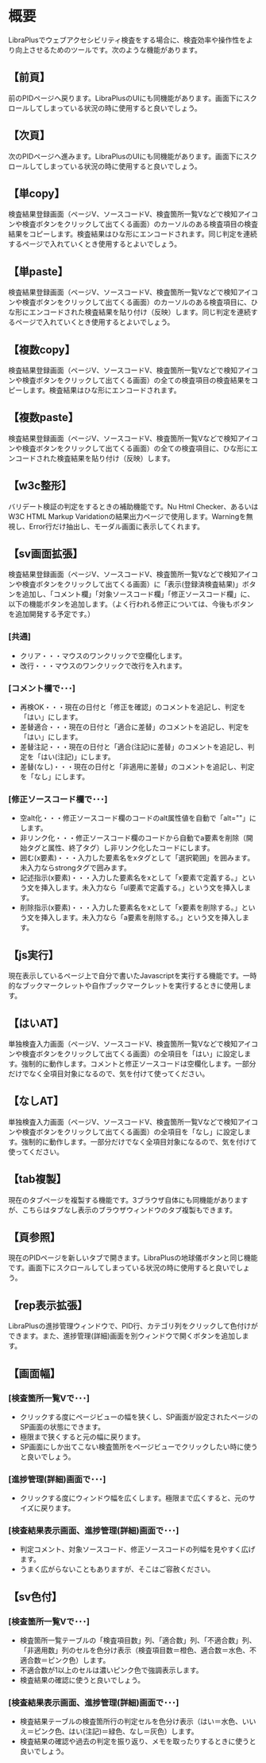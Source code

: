 # 概要

LibraPlusでウェブアクセシビリティ検査をする場合に、検査効率や操作性をより向上させるためのツールです。次のような機能があります。

## 【前頁】
前のPIDページへ戻ります。LibraPlusのUIにも同機能があります。画面下にスクロールしてしまっている状況の時に使用すると良いでしょう。

## 【次頁】
次のPIDページへ進みます。LibraPlusのUIにも同機能があります。画面下にスクロールしてしまっている状況の時に使用すると良いでしょう。

## 【単copy】
検査結果登録画面（ページV、ソースコードV、検査箇所一覧Vなどで検知アイコンや検査ボタンをクリックして出てくる画面）のカーソルのある検査項目の検査結果をコピーします。検査結果はひな形にエンコードされます。同じ判定を連続するページで入れていくとき使用するとよいでしょう。

## 【単paste】
検査結果登録画面（ページV、ソースコードV、検査箇所一覧Vなどで検知アイコンや検査ボタンをクリックして出てくる画面）のカーソルのある検査項目に、ひな形にエンコードされた検査結果を貼り付け（反映）します。同じ判定を連続するページで入れていくとき使用するとよいでしょう。

## 【複数copy】
検査結果登録画面（ページV、ソースコードV、検査箇所一覧Vなどで検知アイコンや検査ボタンをクリックして出てくる画面）の全ての検査項目の検査結果をコピーします。検査結果はひな形にエンコードされます。

## 【複数paste】
検査結果登録画面（ページV、ソースコードV、検査箇所一覧Vなどで検知アイコンや検査ボタンをクリックして出てくる画面）の全ての検査項目に、ひな形にエンコードされた検査結果を貼り付け（反映）します。

## 【w3c整形】
バリデート検証の判定をするときの補助機能です。Nu Html Checker、あるいはW3C HTML Markup Varidationの結果出力ページで使用します。Warningを無視し、Error行だけ抽出し、モーダル画面に表示してくれます。

## 【sv画面拡張】
検査結果登録画面（ページV、ソースコードV、検査箇所一覧Vなどで検知アイコンや検査ボタンをクリックして出てくる画面）に「表示(登録済検査結果)」ボタンを追加し、「コメント欄」「対象ソースコード欄」「修正ソースコード欄」に、以下の機能ボタンを追加します。（よく行われる修正については、今後もボタンを追加開発する予定です。）

### [共通]
* クリア・・・マウスのワンクリックで空欄化します。
* 改行・・・マウスのワンクリックで改行を入れます。
### [コメント欄で･･･]
* 再検OK・・・現在の日付と「修正を確認」のコメントを追記し、判定を「はい」にします。
* 差替適合・・・現在の日付と「適合に差替」のコメントを追記し、判定を「はい」にします。
* 差替注記・・・現在の日付と「適合(注記)に差替」のコメントを追記し、判定を「はい(注記)」にします。
* 差替(なし)・・・現在の日付と「非適用に差替」のコメントを追記し、判定を「なし」にします。
### [修正ソースコード欄で･･･]
* 空alt化・・・修正ソースコード欄のコードのalt属性値を自動で「alt=""」にします。
* 非リンク化・・・修正ソースコード欄のコードから自動でa要素を削除（開始タグと属性、終了タグ）し非リンク化したコードにします。
* 囲む(x要素)・・・入力した要素名をxタグとして「選択範囲」を囲みます。未入力ならstrongタグで囲みます。
* 記述指示(x要素)・・・入力した要素名をxとして「x要素で定義する。」という文を挿入します。未入力なら「ul要素で定義する。」という文を挿入します。
* 削除指示(x要素)・・・入力した要素名をxとして「x要素を削除する。」という文を挿入します。未入力なら「a要素を削除する。」という文を挿入します。
## 【js実行】
現在表示しているページ上で自分で書いたJavascriptを実行する機能です。一時的なブックマークレットや自作ブックマークレットを実行するときに使用します。

## 【はいAT】
単独検査入力画面（ページV、ソースコードV、検査箇所一覧Vなどで検知アイコンや検査ボタンをクリックして出てくる画面）の全項目を「はい」に設定します。強制的に動作します。コメントと修正ソースコードは空欄化します。一部分だけでなく全項目対象になるので、気を付けて使ってください。

## 【なしAT】
単独検査入力画面（ページV、ソースコードV、検査箇所一覧Vなどで検知アイコンや検査ボタンをクリックして出てくる画面）の全項目を「なし」に設定します。強制的に動作します。一部分だけでなく全項目対象になるので、気を付けて使ってください。

## 【tab複製】
現在のタブページを複製する機能です。3ブラウザ自体にも同機能がありますが、こちらはタブなし表示のブラウザウィンドウのタブ複製もできます。

## 【頁参照】
現在のPIDページを新しいタブで開きます。LibraPlusの地球儀ボタンと同じ機能です。画面下にスクロールしてしまっている状況の時に使用すると良いでしょう。

## 【rep表示拡張】
LibraPlusの進捗管理ウィンドウで、PID行、カテゴリ列をクリックして色付けができます。また、進捗管理(詳細)画面を別ウィンドウで開くボタンを追加します。

## 【画面幅】
### [検査箇所一覧Vで･･･]
* クリックする度にページビューの幅を狭くし、SP画面が設定されたページのSP画面の状態にできます。
* 極限まで狭くすると元の幅に戻ります。
* SP画面にしか出てこない検査箇所をページビューでクリックしたい時に使うと良いでしょう。

### [進捗管理(詳細)画面で･･･]
* クリックする度にウィンドウ幅を広くします。極限まで広くすると、元のサイズに戻ります。

### [検査結果表示画面、進捗管理(詳細)画面で･･･]
* 判定コメント、対象ソースコード、修正ソースコードの列幅を見やすく広げます。
* うまく広がらないこともありますが、そこはご容赦ください。

## 【sv色付】
### [検査箇所一覧Vで･･･]
* 検査箇所一覧テーブルの「検査項目数」列、「適合数」列、「不適合数」列、「非適用数」列のセルを色分け表示（検査項目数＝橙色、適合数＝水色、不適合数＝ピンク色）します。
* 不適合数が1以上のセルは濃いピンク色で強調表示します。
* 検査結果の確認に使うと良いでしょう。

### [検査結果表示画面、進捗管理(詳細)画面で･･･]
* 検査結果テーブルの検査箇所行の判定セルを色分け表示（はい＝水色、いいえ＝ピンク色、はい(注記)＝緑色、なし＝灰色）します。
* 検査結果の確認や過去の判定を振り返り、メモを取ったりするときに使うと良いでしょう。
